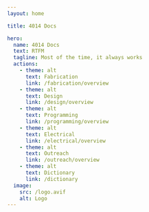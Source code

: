 ```yaml
---
layout: home

title: 4014 Docs

hero:
  name: 4014 Docs
  text: RTFM
  tagline: Most of the time, it always works
  actions:
    - theme: alt
      text: Fabrication
      link: /fabrication/overview
    - theme: alt
      text: Design
      link: /design/overview
    - theme: alt
      text: Programming
      link: /programming/overview
    - theme: alt
      text: Electrical
      link: /electrical/overview
    - theme: alt
      text: Outreach
      link: /outreach/overview
    - theme: alt
      text: Dictionary
      link: /dictionary
  image:
    src: /logo.avif
    alt: Logo
---
```


<style>
:root {
  --vp-home-hero-name-color: transparent;
  --vp-home-hero-name-background: -webkit-linear-gradient(120deg, #e12f35 30%, #d10000);

  --vp-home-hero-image-background-image: linear-gradient(-45deg, #e12f35 50%, #9e9f9f 50%);
  --vp-home-hero-image-filter: blur(44px);
}

</style>
